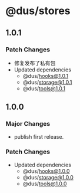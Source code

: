 # @dus/stores

## 1.0.1

### Patch Changes

- 修复发布了私有包
- Updated dependencies
  - @dus/hooks@1.0.1
  - @dus/storage@1.0.1
  - @dus/tools@1.0.1

## 1.0.0

### Major Changes

- publish first release.

### Patch Changes

- Updated dependencies
  - @dus/hooks@1.0.0
  - @dus/storage@1.0.0
  - @dus/tools@1.0.0
